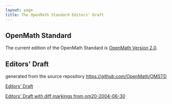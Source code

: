 ```yaml
---
layout: page
title: The OpenMath Standard Editors' Draft
---
```


## OpenMath Standard

The current edition of the OpenMath Standard is [OpenMath Version 2.0](../om20-2004-06-30).

## Editors' Draft

generated from the source repository https://github.com/OpenMath/OMSTD

[Editors' Draft](omstd20.html)

[Editors' Draft with diff markings from om20-2004-06-30](omstd20-diff.html)